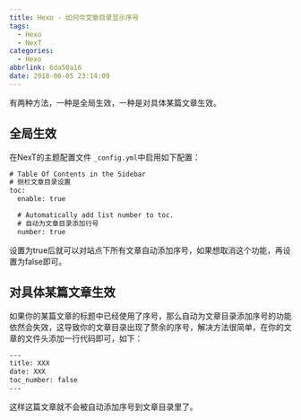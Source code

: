 ```yaml
---
title: Hexo - 如何令文章目录显示序号
tags:
  - Hexo
  - NexT
categories:
  - Hexo
abbrlink: 6da50a16
date: 2018-06-05 23:14:09
---
```

有两种方法，一种是全局生效，一种是对具体某篇文章生效。

## 全局生效

在NexT的主题配置文件 `_config.yml`中启用如下配置：
<!-- more -->
```html
# Table Of Contents in the Sidebar
# 侧栏文章目录设置
toc:
  enable: true

  # Automatically add list number to toc.
  # 自动为文章目录添加行号
  number: true
```

设置为true后就可以对站点下所有文章自动添加序号，如果想取消这个功能，再设置为false即可。

## 对具体某篇文章生效

如果你的某篇文章的标题中已经使用了序号，那么自动为文章目录添加序号的功能依然会失效，这导致你的文章目录出现了赘余的序号，解决方法很简单，在你的文章的文件头添加一行代码即可，如下：

```html
---
title: XXX
date: XXX
toc_number: false
---
```

这样这篇文章就不会被自动添加序号到文章目录里了。